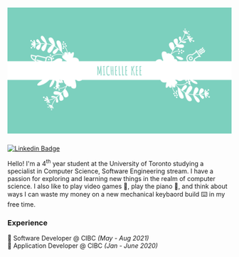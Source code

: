 <!-- ### Hi there 👋 -->

# [![Michelle Header](https://raw.githubusercontent.com/Tokibun/Tokibun/main/assets/name_banner.png)](https://tokibun.github.io/)
[![Linkedin Badge](https://img.shields.io/badge/-LinkedIn-blue?style=flat&logo=Linkedin&logoColor=white)](https://www.linkedin.com/in/mkee/)

Hello! I'm a 4<sup>th</sup> year student at the University of Toronto studying a specialist in Computer Science, Software Engineering stream. I have a passion for exploring and learning new things in the realm of computer science. I also like to play video games 👾, play the piano 🎹, and think about ways I can waste my money on a new mechanical keybaord build ⌨️ in my free time. 

### Experience
💼 Software Developer @ CIBC *(May - Aug 2021)* <br />
💼 Application Developer @ CIBC *(Jan - June 2020)* <br />

<!--
**Tokibun/Tokibun** is a ✨ _special_ ✨ repository because its `README.md` (this file) appears on your GitHub profile.

Here are some ideas to get you started:

- 🔭 I’m currently working on ...
- 🌱 I’m currently learning ...
- 👯 I’m looking to collaborate on ...
- 🤔 I’m looking for help with ...
- 💬 Ask me about ...
- 📫 How to reach me: ...
- 😄 Pronouns: ...
- ⚡ Fun fact: ...
-->
